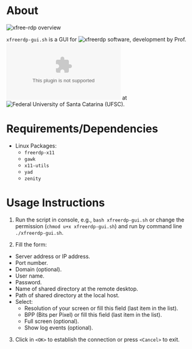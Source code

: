 # About 


![xfree-rdp overview](https://github.com/wyllianbs/xfreerdp-gui/blob/master/xfreerdp-gui.png)

`xfreerdp-gui.sh` is a GUI for ![xfreerdp](<https://github.com/FreeRDP/FreeRDP>) software,
development by Prof. ![Wyllian Bezerra da Silva](mailto:wyllianbs@gmail.com) at
![Federal University of Santa Catarina (UFSC)](<http://wyllian.prof.ufsc.br/>).


# Requirements/Dependencies

- Linux Packages:
  - `freerdp-x11`
  - `gawk`
  - `x11-utils`
  - `yad`
  - `zenity`


# Usage Instructions

1. Run the script in console, e.g., `bash xfreerdp-gui.sh` or change the permission (`chmod u+x xfreerdp-gui.sh`) and run by command line `./xfreerdp-gui.sh`.

2. Fill the form: 
  - Server address or IP address.
  - Port number.
  - Domain (optional).
  - User name.
  - Password.
  - Name of shared directory at the remote desktop.
  - Path of shared directory at the local host.
  - Select: 
    - Resolution of your screen or fill this field (last item in the list).
    - BPP (Bits per Pixel) or fill this field (last item in the list).
    - Full screen (optional).
    - Show log events (optional).
  
3. Click in `<OK>` to establish the connection or press `<Cancel>` to exit.
